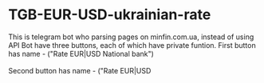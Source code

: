 # TGB-EUR-USD-ukrainian-rate
This is telegram bot who parsing pages on minfin.com.ua, instead of using API
Bot have three buttons, each of which have private funtion.
First button has name - ("Rate EUR|USD National bank") <br> \
Second button has name - ("Rate EUR|USD 
